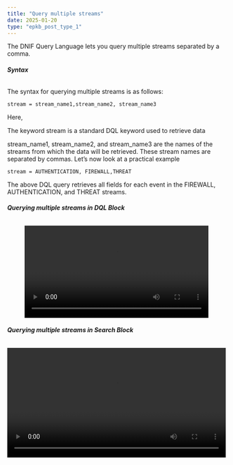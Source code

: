 ```yaml
---
title: "Query multiple streams"
date: 2025-01-20
type: "epkb_post_type_1"
---
```


  
The DNIF Query Language lets you query multiple streams separated by a comma.

###### **Syntax**

The syntax for querying multiple streams is as follows:

`stream = stream_name1,stream_name2, stream_name3`

Here, 

The keyword stream is a standard DQL keyword used to retrieve data

stream\_name1, stream\_name2, and stream\_name3 are the names of the streams from which the data will be retrieved. These stream names are separated by commas. Let’s now look at a practical example

`stream = AUTHENTICATION, FIREWALL,THREAT`

The above DQL query retrieves all fields for each event in the FIREWALL, AUTHENTICATION, and THREAT streams.

###### **Querying multiple streams in DQL Block**

<figure>

<video width="100%" height="auto" controls>
  <source src="./images-Query multiple streams/Query-multiple-streams-1.mp4" />
  Your browser does not support the video tag.
</video> 

<figcaption>

  

</figcaption>

</figure>

###### **Querying multiple streams in Search Block**

<video width="100%" height="auto" controls>
  <source src="./images-Query multiple streams/Query-multiple-streams-2.mp4" />
  Your browser does not support the video tag.
</video> 